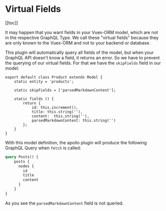 # Virtual Fields

[[toc]]

It may happen that you want fields in your Vuex-ORM model, which are not in the respective GraphQL Type.
We call these "virtual fields" because they are only known to the Vuex-ORM and not to your backend or database.

This plugin will automatically query all fields of the model, but when your GraphQL API doesn't know a field, it returns
an error. So we have to prevent the querying of our virtual fields. For that we have the `skipFields` field in our model:


```javascript{4}
export default class Product extends Model {
    static entity = 'products';

    static skipFields = ['parsedMarkdownContent'];

    static fields () {
        return {
            id: this.increment(),
            title: this.string(''),
            content:  this.string(''),
            parsedMarkdownContent: this.string('')
        };
    }
}
```

With this model definition, the apollo plugin will produce the following GraphQL Query when `fetch` is called:

```graphql
query Posts() {
    posts {
      nodes {
        id
        title
        content
      }
    }
}
```

As you see the `parsedMarkdownContent` field is not queried.
